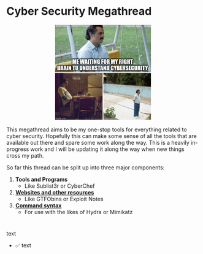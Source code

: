 # Cyber Security Megathread

<p align="center"><img src="https://github.com/Kevinovitz/cyber-security-megathread/blob/main/images/Cyber_Meme_23.png" alt="Cyber Meme 23" width="250" /></p>

This megathread aims to be my one-stop tools for everything related to cyber security. Hopefully this can make some sense of all the tools that are available out there and spare some work along the way. This is a heavily in-progress work and I will be updating it along the way when new things cross my path.

So far this thread can be split up into three major components:

1. **Tools and Programs**
   - Like Sublist3r or CyberChef
2. [**Websites and other resources**](resources.md)
   - Like GTFObins or Exploit Notes
4. [**Command syntax**](commands/generalcommands.md)
   - For use with the likes of Hydra or Mimikatz

#

text
- ✅ text
